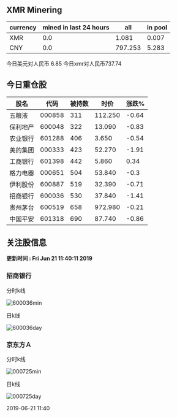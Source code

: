 ## XMR Minering

|currency|mined in last 24 hours|all|in pool|
|---|---|---|---|
|XMR|0.0|1.081|0.007|
|CNY|0.0|797.253|5.283|

今日美元对人民币 6.85	今日xmr对人民币737.74


## 今日重仓股 

|股名|代码|被持数|时价|涨跌%|
|---|---|---|---|---|
|五粮液|000858|311|112.250|-0.64|
|保利地产|600048|322|13.090|-0.83|
|农业银行|601288|406|3.650|-0.54|
|美的集团|000333|423|52.270|-1.91|
|工商银行|601398|442|5.860|0.34|
|格力电器|000651|504|53.840|-0.3|
|伊利股份|600887|519|32.390|-0.71|
|招商银行|600036|530|37.840|-1.41|
|贵州茅台|600519|658|972.980|-0.21|
|中国平安|601318|690|87.740|-0.86|

## 关注股信息
**更新时间 : Fri Jun 21 11:40:11 2019**
### 招商银行 
分时k线

![600036min](http://image.sinajs.cn/newchart/min/n/sh600036.gif)

日k线

![600036day](http://image.sinajs.cn/newchart/daily/n/sh600036.gif)

### 京东方Ａ 
分时k线

![000725min](http://image.sinajs.cn/newchart/min/n/sz000725.gif)

日k线

![000725day](http://image.sinajs.cn/newchart/daily/n/sz000725.gif)

2019-06-21 11:40
